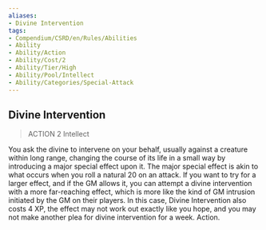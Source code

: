 ```yaml
---
aliases:
- Divine Intervention
tags:
- Compendium/CSRD/en/Rules/Abilities
- Ability
- Ability/Action
- Ability/Cost/2
- Ability/Tier/High
- Ability/Pool/Intellect
- Ability/Categories/Special-Attack
---
```


  
## Divine Intervention  
>ACTION 2  Intellect  
  
You ask the divine to intervene on your behalf, usually against a creature within long range, changing the course of its life in a small way by introducing a major special effect upon it. The major special effect is akin to what occurs when you roll a natural 20 on an attack. If you want to try for a larger effect, and if the GM allows it, you can attempt a divine intervention with a more far-reaching effect, which is more like the kind of GM intrusion initiated by the GM on their players. In this case, Divine Intervention also costs 4 XP, the effect may not work out exactly like you hope, and you may not make another plea for divine intervention for a week. Action.